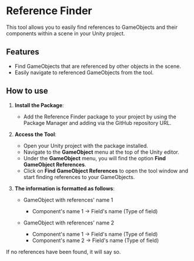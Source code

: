 # Reference Finder

This tool allows you to easily find references to GameObjects and their components within a scene in your Unity project.

## Features
- Find GameObjects that are referenced by other objects in the scene.
- Easily navigate to referenced GameObjects from the tool.

## How to use
1. **Install the Package**:
   - Add the Reference Finder package to your project by using the Package Manager and adding via the GitHub repository URL.

2. **Access the Tool**:
   - Open your Unity project with the package installed.
   - Navigate to the **GameObject** menu at the top of the Unity editor.
   - Under the **GameObject** menu, you will find the option **Find GameObject References**.
   - Click on **Find GameObject References** to open the tool window and start finding references to your GameObjects.

3. **The information is formatted as follows**:
    - GameObject with references' name 1
        - Component's name 1 -> Field's name (Type of field)
 
    - GameObject with references' name 2
        - Component's name 1 -> Field's name (Type of field)
        - Component's name 2 -> Field's name (Type of field)

If no references have been found, it will say so.
